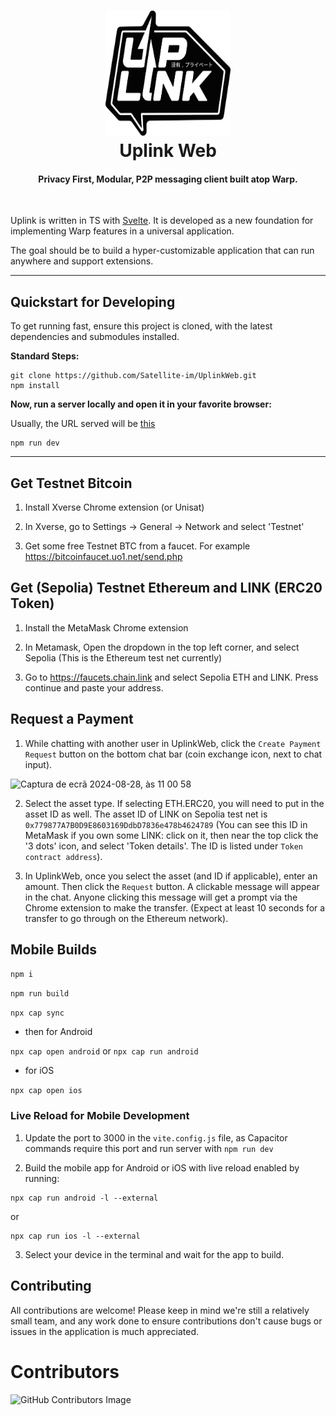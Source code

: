 <h1 align="center">
  <img src="static/logo.png" width=200 height=200/><br>
  Uplink Web
</h1>

<h4 align="center">Privacy First, Modular, P2P messaging client built atop Warp.</h4>

<br/>

Uplink is written in TS with [Svelte](https://svelte.dev/). It is developed as a new foundation for implementing Warp features in a universal application.

The goal should be to build a hyper-customizable application that can run anywhere and support extensions.

---

## Quickstart for Developing

To get running fast, ensure this project is cloned, with the latest dependencies and submodules installed.

**Standard Steps:**

```
git clone https://github.com/Satellite-im/UplinkWeb.git
npm install
```

**Now, run a server locally and open it in your favorite browser:**

Usually, the URL served will be [this](http://localhost:5173/)

```
npm run dev
```

---

## Get Testnet Bitcoin

1. Install Xverse Chrome extension (or Unisat)

2. In Xverse, go to Settings -> General -> Network and select 'Testnet'

3. Get some free Testnet BTC from a faucet. For example https://bitcoinfaucet.uo1.net/send.php

## Get (Sepolia) Testnet Ethereum and LINK (ERC20 Token)

1. Install the MetaMask Chrome extension

2. In Metamask, Open the dropdown in the top left corner, and select Sepolia (This is the Ethereum test net currently)

3. Go to https://faucets.chain.link and select Sepolia ETH and LINK. Press continue and paste your address.

## Request a Payment

1. While chatting with another user in UplinkWeb, click the `Create Payment Request` button on the bottom chat bar (coin exchange icon, next to chat input).

<img width="1034" alt="Captura de ecrã 2024-08-28, às 11 00 58" src="https://github.com/user-attachments/assets/5c18e3f6-80f5-4ee7-9194-13ae248dc52b">

2. Select the asset type. If selecting ETH.ERC20, you will need to put in the asset ID as well. The asset ID of LINK on Sepolia test net is `0x779877A7B0D9E8603169DdbD7836e478b4624789` (You can see this ID in MetaMask if you own some LINK: click on it, then near the top click the '3 dots' icon, and select 'Token details'. The ID is listed under `Token contract address`).

3. In UplinkWeb, once you select the asset (and ID if applicable), enter an amount. Then click the `Request` button. A clickable message will appear in the chat. Anyone clicking this message will get a prompt via the Chrome extension to make the transfer. (Expect at least 10 seconds for a transfer to go through on the Ethereum network).

## Mobile Builds

`npm i`

`npm run build`

`npx cap sync`

-   then for Android

`npx cap open android` or `npx cap run android`

-   for iOS

`npx cap open ios`

### Live Reload for Mobile Development

1. Update the port to 3000 in the `vite.config.js` file, as Capacitor commands require this port and run server with `npm run dev`

2. Build the mobile app for Android or iOS with live reload enabled by running:

```
npx cap run android -l --external
```

or

```
npx cap run ios -l --external
```

3. Select your device in the terminal and wait for the app to build.

## Contributing

All contributions are welcome! Please keep in mind we're still a relatively small team, and any work done to ensure contributions don't cause bugs or issues in the application is much appreciated.

# Contributors

![GitHub Contributors Image](https://contrib.rocks/image?repo=Satellite-im/UplinkWeb)
